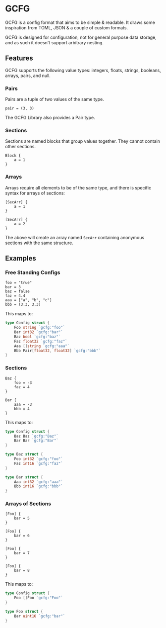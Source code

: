 # GCFG

GCFG is a config format that aims to be simple & readable. It draws some inspiration from TOML, JSON & a couple of custom formats.

GCFG is designed for configuration, not for general purpose data storage, and as such it doesn't support arbitrary nesting.

## Features

GCFG supports the following value types: integers, floats, strings, booleans, arrays, pairs, and null.

### Pairs

Pairs are a tuple of two values of the same type. 
```gcfg
pair = (3, 3)
```

The GCFG Library also provides a Pair type.

### Sections

Sections are named blocks that group values together. They cannot contain other sections.

```gcfg
Block { 
    a = 1
}
```

### Arrays

Arrays require all elements to be of the same type, and there is specific syntax for arrays of sections:
```
[SecArr] { 
    a = 1
}
    
[SecArr] { 
    a = 2
}
```

The above will create an array named `SecArr` containing anonymous sections with the same structure.

## Examples

### Free Standing Configs

```gcfg
foo = "true"
bar = 3
baz = false
faz = 4.4
aaa = ["a", "b", "c"]
bbb = (3.3, 3.3)
```

This maps to:
```go
type Config struct { 
    Foo string `gcfg:"foo"`
    Bar int32 `gcfg:"bar"`
    Baz bool `gcfg:"baz"`
    Faz float32 `gcfg:"faz"`
    Aaa []string `gcfg:"aaa"`
    Bbb Pair[float32, float32] `gcfg:"bbb"`
}
```

### Sections

```gcfg
Baz { 
    foo = -3
    faz = 4
}

Bar { 
    aaa = -3
    bbb = 4
}
```

This maps to:

```go
type Config struct {
    Baz Baz `gcfg:"Baz"`
    Bar Bar `gcfg:"Bar"`
}

type Baz struct {
    Foo int32 `gcfg:"foo"`
    Faz int16 `gcfg:"faz"`
}

type Bar struct {
    Aaa int32 `gcfg:"aaa"`
    Bbb int16 `gcfg:"bbb"`
}
```

### Arrays of Sections

```gcfg
[Foo] {
    bar = 5
}

[Foo] {
    bar = 6
}

[Foo] {
    bar = 7
}

[Foo] {
    bar = 8
}
```

This maps to:
```go
type Config struct {
    Foo []Foo `gcfg:"Foo"`
}

type Foo struct {
    Bar uint16 `gcfg:"bar"`
}
```